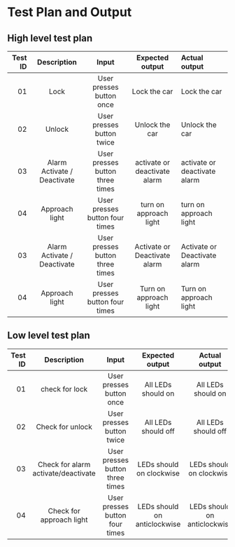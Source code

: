 # Test Plan and Output
## High level test plan
| Test ID | Description | Input  |      Expected output | Actual output |
|---------:|:-----------:|:------------------:|:----------------:|:---------------|
| 01       | Lock        |  User presses button once | Lock the car | Lock the car |
| 02       | Unlock      | User presses button twice  | Unlock the car | Unlock the car |
| 03       | Alarm Activate / Deactivate |  User presses button three times | activate or deactivate alarm | activate or deactivate alarm |
| 04       | Approach light  |  User presses button four times | turn on approach light | turn on approach light |
| 03       | Alarm Activate / Deactivate |  User presses button three times | Activate or Deactivate alarm | Activate or Deactivate alarm |
| 04       | Approach light  |  User presses button four times | Turn on approach light | Turn on approach light |

## Low level test plan

| Test ID  | Description | Input |  Expected output | Actual output | Passed |
|------------:|:-----------------:|:----------------:|:-----------------:|:------------------:|:---------|
| 01 | check for lock | User presses button once | All LEDs should on | All LEDs should on | Pass |
| 02 | Check for unlock | User presses button twice | All LEDs should off | All LEDs should off | Pass |
| 03 | Check for alarm activate/deactivate | User presses button three times | LEDs should on clockwise | LEDs should on clockwise | Pass |
| 04 | Check for approach light | User presses button four times | LEDs should on anticlockwise |  LEDs should on anticlockwise | Pass|

